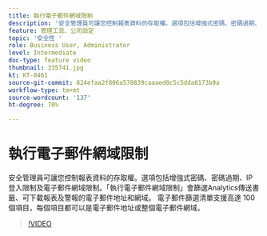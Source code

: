```yaml
---
title: 執行電子郵件網域限制
description: '安全管理員可讓您控制報表資料的存取權。選項包括增強式密碼、密碼過期、IP 登入限制及電子郵件網域限制。「執行電子郵件網域限制」會篩選Analytics傳送書籤、可下載報表及警報的電子郵件地址和網域。 電子郵件篩選清單支援高達 100 個項目，每個項目都可以是電子郵件地址或整個電子郵件網域。 '
feature: 管理工具、公司設定
topic: '安全性 '
role: Business User, Administrator
level: Intermediate
doc-type: feature video
thumbnail: 335741.jpg
kt: KT-8461
source-git-commit: 824efaa2f806a578839caaaed0c5c5dda8173b9a
workflow-type: tm+mt
source-wordcount: '137'
ht-degree: 70%

---
```



# 執行電子郵件網域限制

安全管理員可讓您控制報表資料的存取權。選項包括增強式密碼、密碼過期、IP 登入限制及電子郵件網域限制。「執行電子郵件網域限制」會篩選Analytics傳送書籤、可下載報表及警報的電子郵件地址和網域。 電子郵件篩選清單支援高達 100 個項目，每個項目都可以是電子郵件地址或整個電子郵件網域。


>[!VIDEO](https://video.tv.adobe.com/v/335741/?quality=12&learn=on)